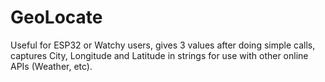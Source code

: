 # GeoLocate
Useful for ESP32 or Watchy users, gives 3 values after doing simple calls, captures City, Longitude and Latitude in strings for use with other online APIs (Weather, etc).
